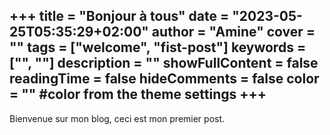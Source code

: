 +++
title = "Bonjour à tous"
date = "2023-05-25T05:35:29+02:00"
author = "Amine"
cover = ""
tags = ["welcome", "fist-post"]
keywords = ["", ""]
description = ""
showFullContent = false
readingTime = false
hideComments = false
color = "" #color from the theme settings
+++
---
Bienvenue sur mon blog, ceci est mon premier post.